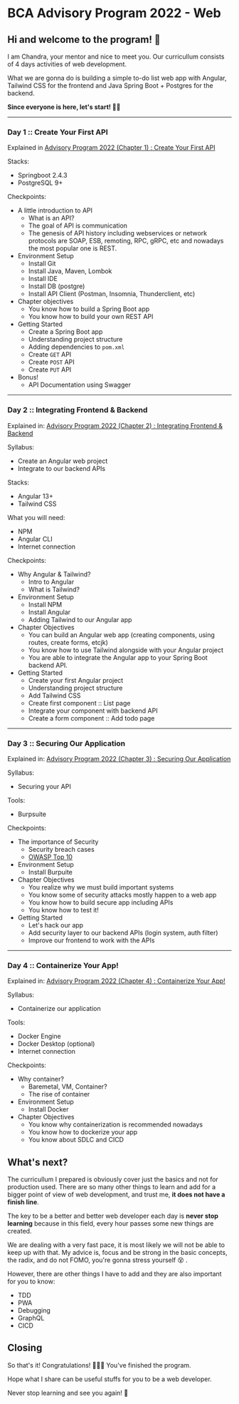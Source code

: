 # BCA Advisory Program 2022 - Web

## Hi and welcome to the program! 👋

I am Chandra, your mentor and nice to meet you. Our curricullum consists of 4 days activities of web development.

What we are gonna do is building a simple to-do list web app with Angular, Tailwind CSS for the frontend and Java Spring Boot + Postgres for the backend.

**Since everyone is here, let's start! 🐱‍👤**

---


### Day 1 :: Create Your First API

Explained in [Advisory Program 2022 (Chapter 1) : Create Your First API](https://chandrawijaya.me/blog/advisory-program-2022-chapter-1-create-your-first-api)

Stacks:

- Springboot 2.4.3
- PostgreSQL 9+

Checkpoints:

- A little introduction to API
  - What is an API?
  - The goal of API is communication
  - The genesis of API history including webservices or network protocols are SOAP, ESB, remoting, RPC, gRPC, etc and nowadays the most popular one is REST.
- Environment Setup
  - Install Git
  - Install Java, Maven, Lombok
  - Install IDE
  - Install DB (postgre)
  - Install API Client (Postman, Insomnia, Thunderclient, etc)
- Chapter objectives
  - You know how to build a Spring Boot app
  - You know how to build your own REST API
- Getting Started
  - Create a Spring Boot app
  - Understanding project structure
  - Adding dependencies to `pom.xml`
  - Create `GET` API
  - Create `POST` API
  - Create `PUT` API
- Bonus!
  - API Documentation using Swagger

---


### Day 2 :: Integrating Frontend & Backend

Explained in: [Advisory Program 2022 (Chapter 2) : Integrating Frontend & Backend](https://chandrawijaya.me/blog/advisory-program-2022-chapter-2-integrating-frontend-and-backend)

Syllabus:

- Create an Angular web project
- Integrate to our backend APIs

Stacks:

- Angular 13+
- Tailwind CSS


What you will need:

- NPM
- Angular CLI
- Internet connection

Checkpoints:

- Why Angular & Tailwind?
  - Intro to Angular
  - What is Tailwind?
- Environment Setup
  - Install NPM
  - Install Angular
  - Adding Tailwind to our Angular app
- Chapter Objectives
  - You can build an Angular web app (creating components, using routes, create forms, etcjk)
  - You know how to use Tailwind alongside with your Angular project
  - You are able to integrate the Angular app to your Spring Boot backend API.
- Getting Started
  - Create your first Angular project
  - Understanding project structure
  - Add Tailwind CSS
  - Create first component :: List page
  - Integrate your component with backend API
  - Create a form component :: Add todo page

---

### Day 3 :: Securing Our Application

Explained in: [Advisory Program 2022 (Chapter 3) : Securing Our Application](https://chandrawijaya.me/blog/advisory-program-2022-chapter-3-securing-our-application)

Syllabus:

- Securing your API

Tools:

- Burpsuite

Checkpoints:

- The importance of Security
  - Security breach cases
  - [OWASP Top 10](https://owasp.org/www-project-top-ten/)
- Environment Setup
  - Install Burpuite
- Chapter Objectives
  - You realize why we must build important systems
  - You know some of security attacks mostly happen to a web app
  - You know how to build secure app including APIs
  - You know how to test it!
- Getting Started
  - Let's hack our app
  - Add security layer to our backend APIs (login system, auth filter)
  - Improve our frontend to work with the APIs

---

### Day 4 :: Containerize Your App!

Explained in: [Advisory Program 2022 (Chapter 4) : Containerize Your App!](https://chandrawijaya.me/blog/advisory-program-2022-chapter-4-containerize-your-app)

Syllabus:

- Containerize our application

Tools:

- Docker Engine
- Docker Desktop (optional)
- Internet connection

Checkpoints:

- Why container?
  - Baremetal, VM, Container?
  - The rise of container
- Environment Setup
  - Install Docker
- Chapter Objectives
  - You know why containerization is recommended nowadays
  - You know how to dockerize your app
  - You know about SDLC and CICD


## What's next?

The curricullum I prepared is obviously cover just the basics and not for production used. There are so many other things to learn and add for a bigger point of view of web development, and trust me, **it does not have a finish line**.

The key to be a better and better web developer each day is **never stop learning** because in this field, every hour passes some new things are created. 

We are dealing with a very fast pace, it is most likely we will not be able to keep up with that. My advice is, focus and be strong in the basic concepts, the radix, and do not FOMO, you're gonna stress yourself 😵 .

However, there are other things I have to add and they are also important for you to know:

- TDD
- PWA
- Debugging
- GraphQL
- CICD

## Closing

So that's it! Congratulations! 🎉🎉🎉 You've finished the program.

Hope what I share can be useful stuffs for you to be a web developer.

Never stop learning and see you again! 👋

